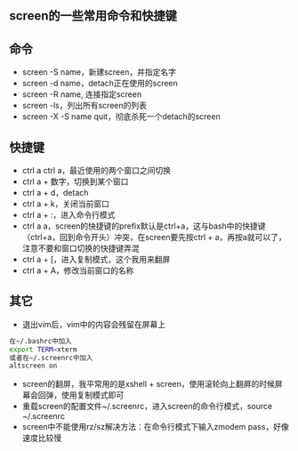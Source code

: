 ## screen的一些常用命令和快捷键

## 命令

- screen -S name，新建screen，并指定名字
- screen -d name，detach正在使用的screen
- screen -R name, 连接指定screen
- screen -ls，列出所有screen的列表
- screen -X -S name quit，彻底杀死一个detach的screen

## 快捷键

- ctrl a ctrl a，最近使用的两个窗口之间切换
- ctrl a + 数字，切换到某个窗口
- ctrl a + d，detach
- ctrl a + k，关闭当前窗口
- ctrl a + :，进入命令行模式
- ctrl a a，screen的快捷键的prefix默认是ctrl+a，这与bash中的快捷键（ctrl+a，回到命令开头）冲突，在screen要先按ctrl + a，再按a就可以了，注意不要和窗口切换的快捷键弄混
- ctrl a + \[，进入复制模式，这个我用来翻屏
- ctrl a + A，修改当前窗口的名称

## 其它

- 退出vim后，vim中的内容会残留在屏幕上

```Bash
在~/.bashrc中加入
export TERM=xterm
或者在~/.screenrc中加入
altscreen on
```
- screen的翻屏，我平常用的是xshell + screen，使用滚轮向上翻屏的时候屏幕会回弹，使用复制模式即可
- 重载screen的配置文件~/.screenrc，进入screen的命令行模式，source ~/.screenrc
- screen中不能使用rz/sz解决方法：在命令行模式下输入zmodem pass，好像速度比较慢


